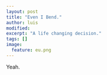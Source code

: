 ```yaml
---
layout: post
title: "Even I Bend."
author: luis
modified:
excerpt: "A life changing decision."
tags: []
image:
  feature: eu.png
---
```


Yeah.